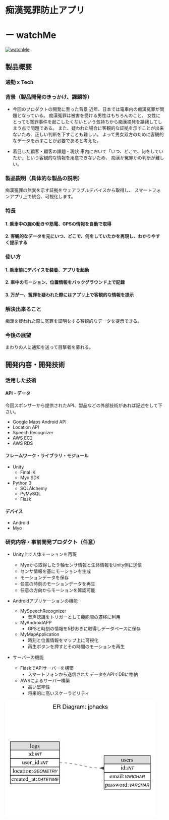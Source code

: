 # 痴漢冤罪防止アプリ
# ー       watchMe

[![watchMe](https://raw.github.com/GabLeRoux/WebMole/master/ressources/WebMole_Youtube_Video.png)](https://www.youtube.com/watch?v=69jYd2lfRgI&feature=youtu.be)

## 製品概要
### 通勤 x Tech

### 背景（製品開発のきっかけ、課題等）

- 今回のプロダクトの開発に至った背景
近年、日本では電車内の痴漢冤罪が問題となっている。
痴漢冤罪は被害を受ける男性はもちろんのこと、
女性にとっても冤罪事件を起こしたくないという気持ちから痴漢摘発を躊躇してしまう点で問題である。
また、疑われた場合に客観的な証拠を示すことが出来ないため、正しい判断を下すことも難しい。
よって男女双方のために客観的なデータを示すことが必要であると考えた。

- 着目した顧客・顧客の課題・現状
車内において「いつ、どこで、何をしていたか」という客観的な情報を用意できないため、
痴漢か冤罪かの判断が難しい。


### 製品説明（具体的な製品の説明）
痴漢冤罪の無実を示す証拠をウェアラブルデバイスから取得し、
スマートフォンアプリ上で統合、可視化します。

### 特長

#### 1. 乗車中の腕の動きや筋電、GPSの情報を自動で取得

#### 2. 客観的なデータを元にいつ、どこで、何をしていたかを再現し、わかりやすく提示する

### 使い方

#### 1. 乗車前にデバイスを装着、アプリを起動

#### 2. 車中のモーション、位置情報をバックグラウンド上で記録

#### 3. 万が一、冤罪を疑われた際にはアプリ上で客観的な情報を提示

### 解決出来ること
痴漢を疑われた際に冤罪を証明をする客観的なデータを提示できる。

### 今後の展望
まわりの人に通知を送って目撃者を募れる。

## 開発内容・開発技術
### 活用した技術
#### API・データ
今回スポンサーから提供されたAPI、製品などの外部技術があれば記述をして下さい。
* Google Maps Android API
* Location API
* Speech Recognizer 
* AWS EC2
* AWS RDS

#### フレームワーク・ライブラリ・モジュール
* Unity
    * Final IK
    * Myo SDK
* Python 3
    * SQLAlchemy
    * PyMySQL
    * Flask

#### デバイス
* Android
* Myo

### 研究内容・事前開発プロダクト（任意）

* Unity上で人体モーションを再現
   * Myoから取得した９軸センサ情報と生体情報をUnity側に送信
   * センサ情報を基にモーションを生成
   * モーションデータを保存
   * 任意の時刻のモーションデータを再生
   * 任意の方向からモーションを確認可能
    

* Androidアプリケーションの機能
    * MySpeechRecognizer
        - 音声認識をトリガーとして機能間の遷移に利用
    * MyAndroidAPP
        - GPSと時刻の情報を5秒おきに取得しデータベースに保存
    * MyMapApplication
        - 時刻と位置情報をマップ上に可視化
        - 再生ボタンを押すとその時間のモーションを再生

* サーバーの機能
    * FlaskでAPIサーバーを構築
        * スマートフォンから送信されたデータをAPIでDBに格納
    * AWSによるサーバー構築
        * 高い堅牢性
        * 将来的に高いスケーラビリティ

![DB図](https://github.com/jphacks/SP_1711/blob/master/static/sp1711.png?raw=true)
